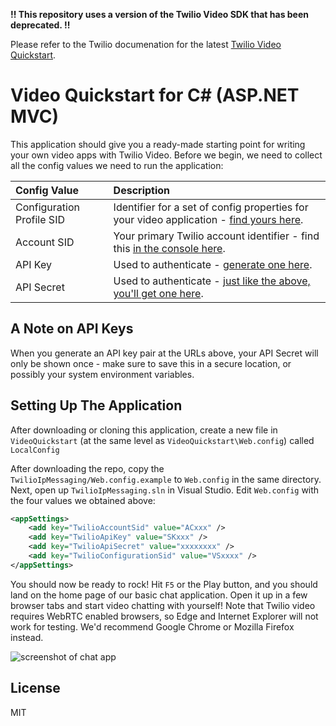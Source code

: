 __!! This repository uses a version of the Twilio Video SDK that has been deprecated. !!__

Please refer to the Twilio documenation for the latest [Twilio Video Quickstart](https://www.twilio.com/docs/video/javascript-v2-getting-started).


# Video Quickstart for C# (ASP.NET MVC)

This application should give you a ready-made starting point for writing your
own video apps with Twilio Video. Before we begin, we need to collect
all the config values we need to run the application:

| Config Value  | Description |
| :-------------  |:------------- |
Configuration Profile SID | Identifier for a set of config properties for your video application - [find yours here](https://www.twilio.com/user/account/video/profiles).
Account SID | Your primary Twilio account identifier - find this [in the console here](https://www.twilio.com/user/account/video).
API Key | Used to authenticate - [generate one here](https://www.twilio.com/user/account/video/dev-tools/api-keys).
API Secret | Used to authenticate - [just like the above, you'll get one here](https://www.twilio.com/user/account/video/dev-tools/api-keys).

## A Note on API Keys

When you generate an API key pair at the URLs above, your API Secret will only
be shown once - make sure to save this in a secure location, 
or possibly your system environment variables.

## Setting Up The Application

After downloading or cloning this application, create a new file in `VideoQuickstart`
(at the same level as `VideoQuickstart\Web.config`) called `LocalConfig`

After downloading the repo, copy the `TwilioIpMessaging/Web.config.example` to
`Web.config` in the same directory. Next, open up `TwilioIpMessaging.sln` in
Visual Studio.  Edit `Web.config` with the four values we obtained above:

```xml
<appSettings>
	<add key="TwilioAccountSid" value="ACxxx" />
	<add key="TwilioApiKey" value="SKxxx" />
	<add key="TwilioApiSecret" value="xxxxxxxx" />
	<add key="TwilioConfigurationSid" value="VSxxxx" />
</appSettings>
```

You should now be ready to rock! Hit `F5` or the Play button, and you should 
land on the home page of our basic chat application. Open it up in a few browser
tabs and start video chatting with yourself! Note that Twilio video requires
WebRTC enabled browsers, so Edge and Internet Explorer will not work for testing.
We'd recommend Google Chrome or Mozilla Firefox instead.

![screenshot of chat app](http://i.imgur.com/nVR70FQ.png)

## License

MIT
